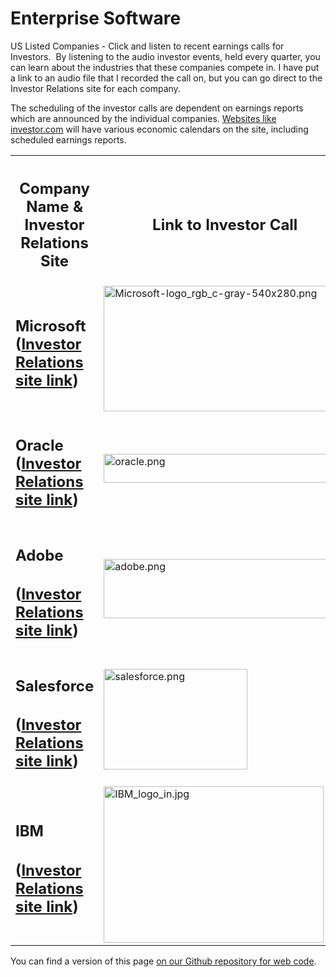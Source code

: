 <div class="list-group">
  <h1 id="h_01J09PCYPCMVMZHR228EGKVQJA">
    <a class="list-group-item list-group-item-action">Enterprise Software</a>
  </h1>
  <p>
    US Listed Companies - Click and listen to recent earnings calls for Investors.&nbsp;
    By listening to the audio investor events, held every quarter, you can learn
    about the industries that these companies compete in. I have put a link to
    an audio file that I recorded the call on, but you can go direct to the Investor
    Relations site for each company.
  </p>
  <p>
    The scheduling of the investor calls are dependent on earnings reports which
    are announced by the individual companies.
    <a href="https://www.investing.com/economic-calendar/" target="_blank" rel="noopener noreferrer">Websites like investor.com</a>
    will have various economic calendars on the site, including scheduled earnings
    reports.
  </p>
  <table>
    <tbody>
      <tr>
        <th>
          <h2 id="h_01J09PCYPD79WFE2P91G1HVW6V">Company Name &amp; Investor Relations Site</h2>
        </th>
        <th>
          <h2 id="h_01J09PCYPDD261MM75ANPZPCQ4">Link to Investor Call</h2>
        </th>
      </tr>
      <tr>
        <td>
          <h2 id="h_01J09PCYPDR2MTMJW7T2AV6DQS">
            Microsoft (<a href="https://www.microsoft.com/en-us/investor" target="_blank" rel="noopener noreferrer">Investor Relations site link</a>)
          </h2>
        </td>
        <td>
          <a href="https://all-jp-1.s3-ap-northeast-1.amazonaws.com/audio/audio/Q2_2020_Demo/microsoft_q3_2020.mp3"><img src="/guide-media/01J09PKAFRCE0ZA07AAV8W4KB4" alt="Microsoft-logo_rgb_c-gray-540x280.png" width="388" height="201"></a>
        </td>
      </tr>
      <tr>
        <td>
          <h2 id="h_01J09PCYPDW2AG4Y7BHQZ7HTST">
            Oracle (<a href="https://investor.oracle.com/home/default.aspx" target="_blank" rel="noopener noreferrer">Investor Relations site link</a>)
          </h2>
        </td>
        <td>
          <a href="https://all-jp-1.s3-ap-northeast-1.amazonaws.com/audio/audio/Q2_2020_Demo/oracle_q4_FY2020.mp3"><img src="/guide-media/01J09PN3HH00G69NX2YB92WD3D" alt="oracle.png" width="360" height="46"></a>
        </td>
      </tr>
      <tr>
        <td>
          <h2 id="h_01J0A1M1XK59EXSJ6QCH3DDDZY">Adobe</h2>
          <h2 id="01J09QCCTXMA4G209W18YXY1QZ">
            (<a href="https://www.adobe.com/investor-relations.html" target="_blank" rel="noopener noreferrer">Investor Relations site link</a>)
          </h2>
        </td>
        <td>
          <img src="/guide-media/01J09PN5A79D17053CZ86S1A4Y" alt="adobe.png" width="368" height="95">
        </td>
      </tr>
      <tr>
        <td>
          <h2 id="h_01J0A1M1XKJP8MQSMZHSR5P43Q">Salesforce</h2>
          <h2 id="01J09QCHW5VJYGDNB3JCX80D3Y">
            (<a href="https://investor.salesforce.com/overview/default.aspx" target="_blank" rel="noopener noreferrer">Investor Relations site link</a>)
          </h2>
        </td>
        <td>
          <img src="/guide-media/01J09PN39YX58MRG4HTF95T8TM" alt="salesforce.png" width="230" height="161">
        </td>
      </tr>
      <tr>
        <td>
          <h2 id="h_01J0A1M1XKYXWK7J8NNMRQ388J">IBM</h2>
          <h2 id="01J09QCPTTNAMZE1WZNZ9A4SKQ">
            (<a href="https://www.ibm.com/investor" target="_blank" rel="noopener noreferrer">Investor Relations site link</a>)
          </h2>
        </td>
        <td>
          <img src="/guide-media/01J09PS35NSG3VGMH98MGRZYYX" alt="IBM_logo_in.jpg" width="352" height="250">
        </td>
      </tr>
    </tbody>
  </table>
</div>
<p>
  You can find a version of this page
  <a href="https://github.com/ServeMotor/ir_audio/blob/main/enterprise_saas.md" target="_blank" rel="noopener noreferrer">on our Github repository for web code</a>.
</p>
